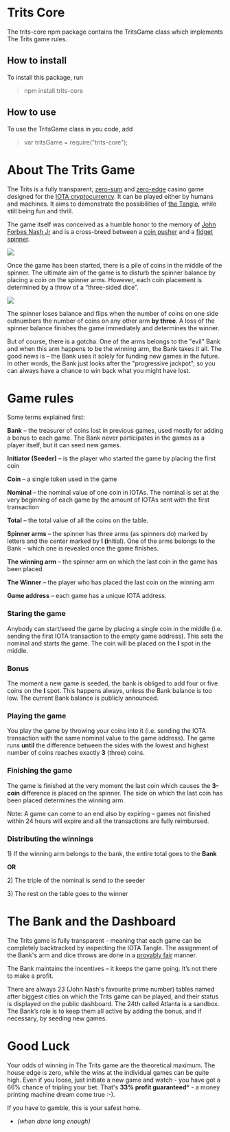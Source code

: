 # Trits Core

The trits-core npm package contains the TritsGame class which implements The Trits game rules.


## How to install

To install this package, run

> npm install trits-core

## How to use

To use the TritsGame class in you code, add

> var tritsGame = require("trits-core");

About The Trits Game
====================

The Trits is a fully transparent, <a href="https://en.wikipedia.org/wiki/Zero-sum_game" target="_blank">zero-sum</a> and  <a href="https://cs.wikipedia.org/wiki/House_Edge" target="_blank">zero-edge</a> casino game designed for the <a href="https://iota.org/" target="_blank">IOTA cryptocurrency</a>. It can be played either by humans and machines. It aims to demonstrate the possibilities of <a href="http://tangle.glumb.de/" target="_blank">the Tangle</a>, while still being fun and thrill.

The game itself was conceived as a humble honor to the memory of <a href="https://www.youtube.com/watch?v=oM1SflhJDoc" target="_blank">John Forbes Nash Jr</a> and is a cross-breed between a <a href="https://en.wikipedia.org/wiki/Medal_game#Pusher_gamex_type" target="_blank">coin pusher</a> and a <a href="https://en.wikipedia.org/wiki/Fidget_spinner" target="_blank">fidget spinner</a>.

<a href = "https://ia601506.us.archive.org/32/items/example_20171018/example.png"><img src="https://archive.org/download/spinner_middle/spinner_middle.png"/></a>


Once the game has been started, there is a pile of coins in the middle of the spinner. The ultimate aim of the game is to disturb the spinner balance by placing a coin on the spinner arms. However, each coin placement is determined by a throw of a “three-sided dice”.

<img src="https://archive.org/download/trits_logo_middle/trits_logo_middle.png"/>

The spinner loses balance and flips when the number of coins on one side outnumbers the number of coins on any other arm **by three**. A loss of the spinner balance finishes the game immediately and determines the winner. 

But of course, there is a gotcha. One of the arms belongs to the "evil" Bank and when this arm happens to be the winning arm, the Bank takes it all. The good news is – the Bank uses it solely for funding new games in the future. In other words, the Bank just looks after the "progressive jackpot", so you can always have a chance to win back what you might have lost.

Game rules
==========

Some terms explained first:

**Bank** – the treasurer of coins lost in previous games, used mostly for adding a bonus to each game. The Bank never participates in the games as a player itself, but it can seed new games.

**Initiator (Seeder)** – is the player who started the game by placing the first coin

**Coin** – a single token used in the game

**Nominal** – the nominal value of one coin in IOTAs. The nominal is set at the very beginning of each game by the amount of IOTAs sent with the first transaction

**Total** – the total value of all the coins on the table.

**Spinner arms** – the spinner has three arms (as spinners do) marked by letters and the center marked by **I (i**nitial). One of the arms belongs to the Bank - which one is revealed once the game finishes. 

**The winning arm** – the spinner arm on which the last coin in the game has been placed

**The Winner** – the player who has placed the last coin on the winning arm

**Game address** – each game has a unique IOTA address.

### Staring the game

Anybody can start/seed the game by placing a single coin in the middle (i.e. sending the first IOTA transaction to the empty game address). This sets the nominal and starts the game. The coin will be placed on the **I** spot in the middle.

### Bonus

The moment a new game is seeded, the bank is obliged to add four or five coins on the **I** spot. This happens always, unless the Bank balance is too low. The current Bank balance is publicly announced.

### Playing the game

You play the game by throwing your coins into it (i.e. sending the IOTA transaction with the same nominal value to the game address). The game runs **until** the difference between the sides with the lowest and highest number of coins reaches exactly **3** (three) coins.

### Finishing the game

The game is finished at the very moment the last coin which causes the **3-coin** difference is placed on the spinner. The side on which the last coin has been placed determines the winning arm.

Note: A game can come to an end also by expiring – games not finished within 24 hours will expire and all the transactions are fully reimbursed.

### Distributing the winnings

1\) If the winning arm belongs to the bank, the entire total goes to the **Bank**

**OR**

2\) The triple of the nominal is send to the seeder

3\) The rest on the table goes to the winner

The Bank and the Dashboard
==========================

The Trits game is fully transparent - meaning that each game can be completely backtracked by inspecting the IOTA Tangle. The assignment of the Bank's arm and dice throws are done in a <a href="https://en.wikipedia.org/wiki/Provably_fair">provably fair</a> manner.

The Bank maintains the incentives – it keeps the game going. It’s not there to make a profit.

There are always 23 (John Nash's favourite prime number) tables named after biggest cities on which the Trits game can be played, and their status is displayed on the public dashboard. The 24th called Atlanta is a sandbox. The Bank’s role is to keep them all active by adding the bonus, and if necessary, by seeding new games.

Good Luck
=======

Your odds of winning in The Trits game are the theoretical maximum. The house edge is zero, while the wins at the individual games can be quite high. Even if you loose, just initiate a new game and watch - you have got a 66% chance of tripling your bet. That's **33% profit guaranteed***  - a money printing machine dream come true :-). 

If you have to gamble, this is your safest home.

* *(when done long enough)*


